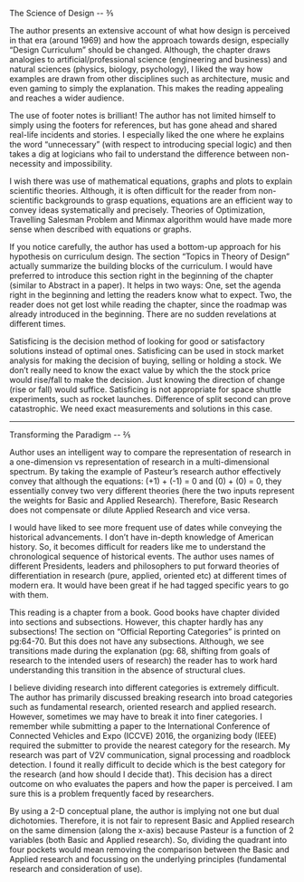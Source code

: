 The Science of Design -- ⅗

The author presents an extensive account of what how design is perceived in that era (around 1969) and how the approach towards design, especially “Design Curriculum” should be changed. Although, the chapter draws analogies to artificial/professional science (engineering and business) and natural sciences (physics, biology, psychology), I liked the way how examples are drawn from other disciplines such as architecture, music and even gaming to simply the explanation. This makes the reading appealing and reaches a wider audience.

The use of footer notes is brilliant! The author has not limited himself to simply using the footers for references, but has gone ahead and shared real-life incidents and stories. I especially liked the one where he explains the word “unnecessary” (with respect to introducing special logic) and then takes a dig at logicians who fail to understand the difference between non-necessity and impossibility.

I wish there was use of mathematical equations, graphs and plots to explain scientific theories. Although, it is often difficult for the reader from non-scientific backgrounds to grasp equations, equations are an efficient way to convey ideas systematically and precisely. Theories of Optimization, Travelling Salesman Problem and Minmax algorithm would have made more sense when described with equations or graphs.

If you notice carefully, the author has used a bottom-up approach for his hypothesis on curriculum design. The section “Topics in Theory of Design” actually summarize the building blocks of the curriculum. I would have preferred to introduce this section right in the beginning of the chapter (similar to Abstract in a paper). It helps in two ways: One, set the agenda right in the beginning and letting the readers know what to expect. Two, the reader does not get lost while reading the chapter, since the roadmap was already introduced in the beginning. There are no sudden revelations at different times.

Satisficing is the decision method of looking for good or satisfactory solutions instead of optimal ones. Satisficing can be used in stock market analysis for making the decision of buying, selling or holding a stock. We don’t really need to know the exact value by which the the stock price would rise/fall to make the decision. Just knowing the direction of change (rise or fall) would suffice. Satisficing is not appropriate for space shuttle experiments, such as rocket launches. Difference of split second can prove catastrophic. We need exact measurements and solutions in this case.


-----

Transforming the Paradigm -- ⅖

Author uses an intelligent way to compare the representation of research in a one-dimension vs representation of research in a multi-dimensional spectrum. By taking the example of Pasteur’s research author effectively convey that although the equations: (+1) + (-1) = 0 and (0) + (0) = 0, they essentially  convey two very different theories (here the two inputs represent the weights for Basic and Applied Research). Therefore, Basic Research does not compensate or dilute Applied Research and vice versa.

I would have liked to see more frequent use of dates while conveying the historical advancements. I don’t have in-depth knowledge of American history. So, it becomes difficult for readers like me to understand the chronological sequence of historical events. The author uses names of different Presidents, leaders and philosophers to put forward theories of differentiation in research (pure, applied, oriented etc) at different times of modern era. It would have been great if he had tagged specific years to go with them.

This reading is a chapter from a book. Good books have chapter divided into sections and subsections. However, this chapter hardly has any subsections! The section on “Official Reporting Categories” is printed on pg:64-70. But this does not have any subsections. Although, we see transitions made during the explanation (pg: 68, shifting from goals of research to the intended users of research) the reader has to work hard understanding this transition in the absence of structural clues.

I believe dividing research into different categories is extremely difficult. The author has primarily discussed breaking research into broad categories such as fundamental research, oriented research and applied research. However, sometimes we may have to break it into finer categories. I remember while submitting a paper to the International Conference of Connected Vehicles and Expo (ICCVE) 2016, the organizing body (IEEE) required the submitter to provide the nearest category for the research. My research was part of V2V communication, signal processing and roadblock detection. I found it really difficult to decide which is the best category for the research (and how should I decide that). This decision has a direct outcome on who evaluates the papers and how the paper is perceived. I am sure this is a problem frequently faced by researchers.

By using a 2-D conceptual plane, the author is implying not one but dual dichotomies. Therefore, it is not fair to represent Basic and Applied research on the same dimension (along the x-axis) because Pasteur is a function of 2 variables (both Basic and Applied research). So, dividing the quadrant into four pockets would mean removing the comparison between the Basic and Applied research and focussing on the underlying principles (fundamental research and consideration of use).




